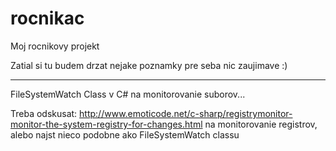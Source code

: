 rocnikac
========

Moj rocnikovy projekt


Zatial si tu budem drzat nejake poznamky pre seba nic zaujimave :)

-------------------------------------------------------------

FileSystemWatch Class v C# na monitorovanie suborov...

Treba odskusat:
http://www.emoticode.net/c-sharp/registrymonitor-monitor-the-system-registry-for-changes.html
na monitorovanie registrov, alebo najst nieco podobne ako FileSystemWatch classu
